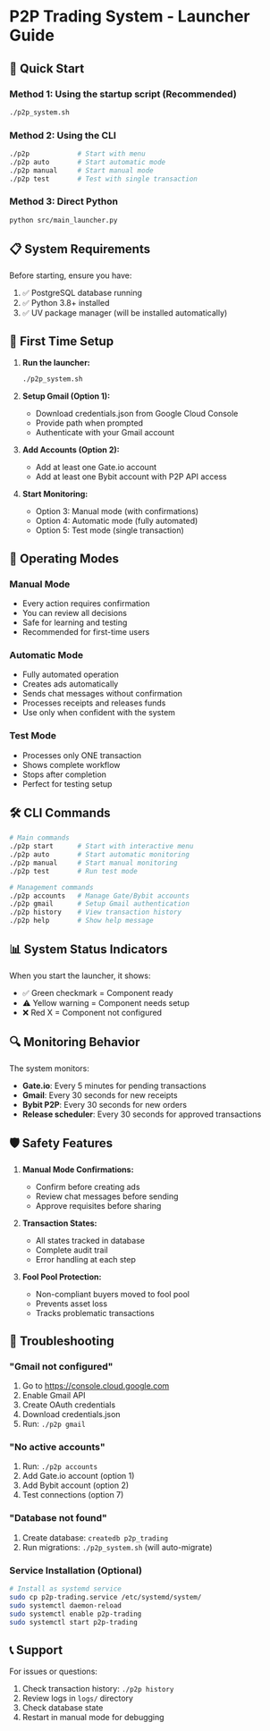 # P2P Trading System - Launcher Guide

## 🚀 Quick Start

### Method 1: Using the startup script (Recommended)
```bash
./p2p_system.sh
```

### Method 2: Using the CLI
```bash
./p2p            # Start with menu
./p2p auto       # Start automatic mode
./p2p manual     # Start manual mode
./p2p test       # Test with single transaction
```

### Method 3: Direct Python
```bash
python src/main_launcher.py
```

## 📋 System Requirements

Before starting, ensure you have:
1. ✅ PostgreSQL database running
2. ✅ Python 3.8+ installed
3. ✅ UV package manager (will be installed automatically)

## 🎯 First Time Setup

1. **Run the launcher:**
   ```bash
   ./p2p_system.sh
   ```

2. **Setup Gmail (Option 1):**
   - Download credentials.json from Google Cloud Console
   - Provide path when prompted
   - Authenticate with your Gmail account

3. **Add Accounts (Option 2):**
   - Add at least one Gate.io account
   - Add at least one Bybit account with P2P API access

4. **Start Monitoring:**
   - Option 3: Manual mode (with confirmations)
   - Option 4: Automatic mode (fully automated)
   - Option 5: Test mode (single transaction)

## 🔧 Operating Modes

### Manual Mode
- Every action requires confirmation
- You can review all decisions
- Safe for learning and testing
- Recommended for first-time users

### Automatic Mode
- Fully automated operation
- Creates ads automatically
- Sends chat messages without confirmation
- Processes receipts and releases funds
- Use only when confident with the system

### Test Mode
- Processes only ONE transaction
- Shows complete workflow
- Stops after completion
- Perfect for testing setup

## 🛠️ CLI Commands

```bash
# Main commands
./p2p start      # Start with interactive menu
./p2p auto       # Start automatic monitoring
./p2p manual     # Start manual monitoring
./p2p test       # Run test mode

# Management commands
./p2p accounts   # Manage Gate/Bybit accounts
./p2p gmail      # Setup Gmail authentication
./p2p history    # View transaction history
./p2p help       # Show help message
```

## 📊 System Status Indicators

When you start the launcher, it shows:
- ✅ Green checkmark = Component ready
- ⚠️  Yellow warning = Component needs setup
- ❌ Red X = Component not configured

## 🔍 Monitoring Behavior

The system monitors:
- **Gate.io**: Every 5 minutes for pending transactions
- **Gmail**: Every 30 seconds for new receipts
- **Bybit P2P**: Every 30 seconds for new orders
- **Release scheduler**: Every 30 seconds for approved transactions

## 🛡️ Safety Features

1. **Manual Mode Confirmations:**
   - Confirm before creating ads
   - Review chat messages before sending
   - Approve requisites before sharing

2. **Transaction States:**
   - All states tracked in database
   - Complete audit trail
   - Error handling at each step

3. **Fool Pool Protection:**
   - Non-compliant buyers moved to fool pool
   - Prevents asset loss
   - Tracks problematic transactions

## 🚨 Troubleshooting

### "Gmail not configured"
1. Go to https://console.cloud.google.com
2. Enable Gmail API
3. Create OAuth credentials
4. Download credentials.json
5. Run: `./p2p gmail`

### "No active accounts"
1. Run: `./p2p accounts`
2. Add Gate.io account (option 1)
3. Add Bybit account (option 2)
4. Test connections (option 7)

### "Database not found"
1. Create database: `createdb p2p_trading`
2. Run migrations: `./p2p_system.sh` (will auto-migrate)

### Service Installation (Optional)
```bash
# Install as systemd service
sudo cp p2p-trading.service /etc/systemd/system/
sudo systemctl daemon-reload
sudo systemctl enable p2p-trading
sudo systemctl start p2p-trading
```

## 📞 Support

For issues or questions:
1. Check transaction history: `./p2p history`
2. Review logs in `logs/` directory
3. Check database state
4. Restart in manual mode for debugging